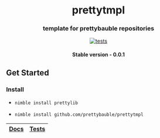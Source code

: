 <div align="center">
  
# prettytmpl
### template for prettybauble repositories
[![tests](https://github.com/prettybauble/prettytmpl/actions/workflows/test.yml/badge.svg)](https://github.com/prettybauble/prettytmpl/actions/workflows/test.yml)

#### Stable version - 0.0.1

</div>

## Get Started
### Install
-
  ```bash
  nimble install prettylib
  ```
-
  ```bash
  nimble install github.com/prettybauble/prettytmpl
  ```

<div align="center">

|[Docs][]|[Tests][]|
|--------|---------|

</div>

[Docs]:https://prettybauble.github.io/prettytmpl/theindex.html
[Tests]:https://github.com/prettybauble/prettytmpl/tree/main/tests
